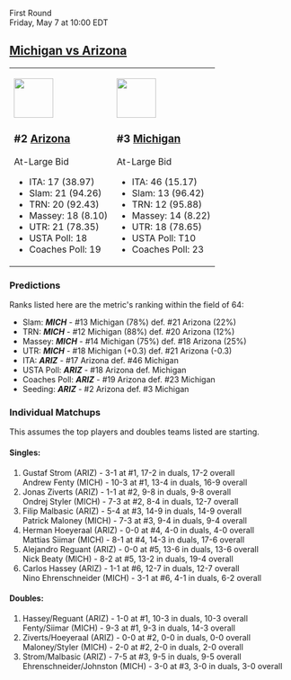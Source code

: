 First Round  
Friday, May 7 at 10:00 EDT
## [Michigan vs Arizona](https://www.ncaa.com/game/5833388) 

<table><tr><td>  

<a href="../index.md"><img src="https://www.ncaa.com/sites/default/files/images/logos/schools/a/arizona.70.png" width="70" height="70" /></a>  

### #2 [Arizona](../index.md)  

At-Large Bid  
- ITA: 17 (38.97)  
- Slam: 21 (94.26)  
- TRN: 20 (92.43)  
- Massey: 18 (8.10)  
- UTR: 21 (78.35)  
- USTA Poll: 18  
- Coaches Poll: 19  

</td><td>  

<a href="../index.md"><img src="https://www.ncaa.com/sites/default/files/images/logos/schools/m/michigan.70.png" width="70" height="70" /></a>  

### #3 [Michigan](../index.md)  

At-Large Bid  
- ITA: 46 (15.17)  
- Slam: 13 (96.42)  
- TRN: 12 (95.88)  
- Massey: 14 (8.22)  
- UTR: 18 (78.65)  
- USTA Poll: T10  
- Coaches Poll: 23  

</td></tr></table>  

### Predictions  

Ranks listed here are the metric's ranking within the field of 64:  
- Slam: ***MICH*** - #13 Michigan (78%) def. #21 Arizona (22%)  
- TRN: ***MICH*** - #12 Michigan (88%) def. #20 Arizona (12%)  
- Massey: ***MICH*** - #14 Michigan (75%) def. #18 Arizona (25%)  
- UTR: ***MICH*** - #18 Michigan (+0.3) def. #21 Arizona (-0.3)  
- ITA: ***ARIZ*** - #17 Arizona def. #46 Michigan  
- USTA Poll: ***ARIZ*** - #18 Arizona def. Michigan  
- Coaches Poll: ***ARIZ*** - #19 Arizona def. #23 Michigan  
- Seeding: ***ARIZ*** - #2 Arizona def. #3 Michigan  

### Individual Matchups  

This assumes the top players and doubles teams listed are starting.  

#### Singles:  
1. Gustaf Strom (ARIZ) - 3-1 at #1, 17-2 in duals, 17-2 overall  
   Andrew Fenty (MICH) - 10-3 at #1, 13-4 in duals, 16-9 overall
2. Jonas Ziverts (ARIZ) - 1-1 at #2, 9-8 in duals, 9-8 overall  
   Ondrej Styler (MICH) - 7-3 at #2, 8-4 in duals, 12-7 overall
3. Filip Malbasic (ARIZ) - 5-4 at #3, 14-9 in duals, 14-9 overall  
   Patrick Maloney (MICH) - 7-3 at #3, 9-4 in duals, 9-4 overall
4. Herman Hoeyeraal (ARIZ) - 0-0 at #4, 4-0 in duals, 4-0 overall  
   Mattias Siimar (MICH) - 8-1 at #4, 14-3 in duals, 17-6 overall
5. Alejandro Reguant (ARIZ) - 0-0 at #5, 13-6 in duals, 13-6 overall  
   Nick Beaty (MICH) - 8-2 at #5, 13-2 in duals, 19-4 overall
6. Carlos Hassey (ARIZ) - 1-1 at #6, 12-7 in duals, 12-7 overall  
   Nino Ehrenschneider (MICH) - 3-1 at #6, 4-1 in duals, 6-2 overall

#### Doubles:  
1. Hassey/Reguant (ARIZ) - 1-0 at #1, 10-3 in duals, 10-3 overall  
   Fenty/Siimar (MICH) - 9-3 at #1, 9-3 in duals, 14-3 overall
2. Ziverts/Hoeyeraal (ARIZ) - 0-0 at #2, 0-0 in duals, 0-0 overall  
   Maloney/Styler (MICH) - 2-0 at #2, 2-0 in duals, 2-0 overall
3. Strom/Malbasic (ARIZ) - 7-5 at #3, 9-5 in duals, 9-5 overall  
   Ehrenschneider/Johnston (MICH) - 3-0 at #3, 3-0 in duals, 3-0 overall
